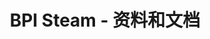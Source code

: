 ---
title: BPI Steam - 资料和文档
keywords: BananaPi, Steam, 文档, 开源软件, 开源硬件， 香蕉派, AI, AIOT, 边缘计算, 人脸识别, 嵌入式AI, Q-Car, Triode-Car, WebAI, WebBit
desc: BananaPi, Steam团队的文档（Wiki），包含了开源软件和开源硬件资料，AIOT资料等等
id: home
layout: home
---